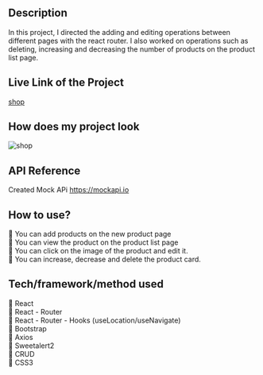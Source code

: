 ## Description

In this project, I directed the adding and editing operations between different pages with the react router. I also worked on operations such as deleting, increasing and decreasing the number of products on the product list page.

##  Live Link of the Project

[shop](https://shopping-card-router-zlh.vercel.app/)

## How does my project look
![shop](./shopping.gif)

## API Reference

Created Mock APi 
https://mockapi.io

## How to use?

🛒 You can add products on the new product page <br>
🛒 You can view the product on the product list page <br>
🛒 You can click on the image of the product and edit it. <br>
🛒 You can increase, decrease and delete the product card. <br>

## Tech/framework/method used

🚀 React <br>
🚀 React - Router <br>
🚀 React - Router - Hooks (useLocation/useNavigate) <br>
🚀 Bootstrap <br>
🚀 Axios <br>
🚀 Sweetalert2 <br>
🚀 CRUD <br>
🚀 CSS3 <br>

